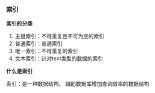 ### 索引

**索引的分类**

1. 主键索引：不可重复且不可为空的索引
2. 普通索引：普通索引
3. 唯一索引：不可重复的索引
4. 文本索引：针对text类型的数据的索引

**什么是索引**

索引：是一种数据结构， 辅助数据库增加查询效率的数据结构



